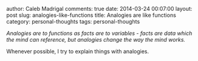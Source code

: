 author: Caleb Madrigal
comments: true
date: 2014-03-24 00:07:00
layout: post
slug: analogies-like-functions
title: Analogies are like functions
category: personal-thoughts
tags: personal-thoughts

*Analogies are to functions as facts are to variables - facts are data which the mind can reference, but analogies change the way the mind works.*

Whenever possible, I try to explain things with analogies.

